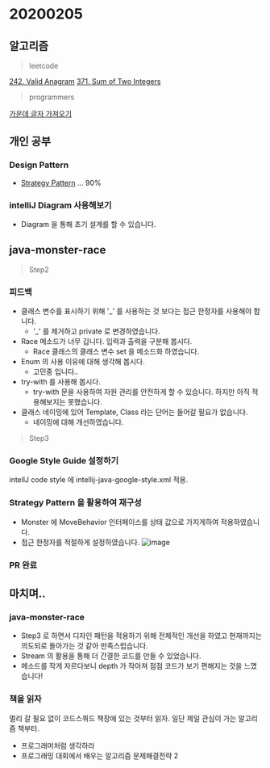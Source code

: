 # 20200205

## 알고리즘
> leetcode

[242. Valid Anagram](https://github.com/Hyune-c/algorithm/tree/master/src/main/java/leetcode/validanagram)
[371. Sum of Two Integers](https://github.com/Hyune-c/algorithm/tree/master/src/main/java/leetcode/sumoftwointegers)

> programmers

[가운데 글자 가져오기](https://github.com/Hyune-c/algorithm/tree/master/src/main/java/programmers/middleletter)

## 개인 공부

### Design Pattern
- [Strategy Pattern](https://github.com/Hyune-c/TIL/blob/master/Design%20Pattern/Strategy%20Pattern.md) ... 90%

### intelliJ Diagram 사용해보기
- Diagram 을 통해 초기 설계를 할 수 있습니다.

## java-monster-race 

> Step2 

### 피드백
- 클래스 변수를 표시하기 위해 '_' 를 사용하는 것 보다는 접근 한정자를 사용해야 합니다.
	- '_' 를 제거하고 private 로 변경하였습니다. 
- Race 메소드가 너무 깁니다. 입력과 출력을 구분해 봅시다.
	- Race 클래스의 클래스 변수 set 을 메소드화 하였습니다.
- Enum 의 사용 이유에 대해 생각해 봅시다.
	- 고민중 입니다..
- try-with 를 사용해 봅시다.
	- try-with 문을 사용하여 자원 관리를 안전하게 할 수 있습니다. 하지만 아직 적용해보지는 못했습니다.
- 클래스 네이밍에 있어 Template, Class 라는 단어는 들어갈 필요가 없습니다.
	- 네이밍에 대해 개선하였습니다.

> Step3

### Google Style Guide 설정하기
intellJ code style 에 intellij-java-google-style.xml 적용.

### Strategy Pattern 을 활용하여 재구성
- Monster 에 MoveBehavior 인터페이스를 상태 값으로 가지게하여 적용하였습니다.
- 접근 한정자를 적절하게 설정하였습니다.
![image](https://user-images.githubusercontent.com/55722186/73840950-c7882180-485c-11ea-93a8-02f5189fb65d.png)

### PR 완료

## 마치며..
### java-monster-race 
- Step3 로 하면서 디자인 패턴을 적용하기 위해 전체적인 개선을 하였고 현재까지는 의도되로 돌아가는 것 같아 만족스럽습니다.
- Stream 의 활용을 통해 더 간결한 코드를 만들 수 있었습니다.
- 메소드를 작게 자르다보니 depth 가 작아져 점점 코드가 보기 편해지는 것을 느꼈습니다!

### 책을 읽자
멀리 갈 필요 없이 코드스쿼드 책장에 있는 것부터 읽자.
일단 제일 관심이 가는 알고리즘 책부터.
- 프로그래머처럼 생각하라
- 프로그래밍 대회에서 배우는 알고리즘 문제해결전략 2